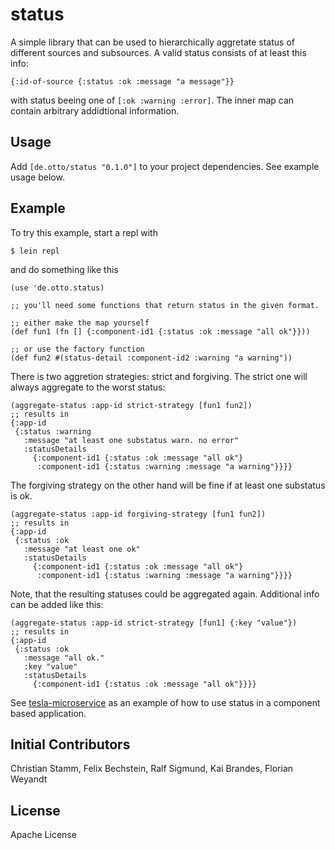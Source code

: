 # status

A simple library that can be used to hierarchically aggretate status of different sources and subsources. A valid status consists of at least this info:

```
{:id-of-source {:status :ok :message "a message"}}
```
with status beeing one of `[:ok :warning :error]`. The inner map can contain arbitrary addidtional information.

## Usage

Add `[de.otto/status "0.1.0"]` to your project dependencies. See example usage below.

## Example

To try this example, start a repl with

```$ lein repl```

and do something like this
```
(use 'de.otto.status)

;; you'll need some functions that return status in the given format.

;; either make the map yourself
(def fun1 (fn [] {:component-id1 {:status :ok :message "all ok"}}))

;; or use the factory function
(def fun2 #(status-detail :component-id2 :warning "a warning"))
```

There is two aggretion strategies: strict and forgiving. The strict one will always aggregate to the worst status:

```
(aggregate-status :app-id strict-strategy [fun1 fun2])
;; results in
{:app-id
 {:status :warning
   :message "at least one substatus warn. no error"
   :statusDetails
     {:component-id1 {:status :ok :message "all ok"}
      :component-id1 {:status :warning :message "a warning"}}}}
```

The forgiving strategy on the other hand will be fine if at least one substatus is ok.
```
(aggregate-status :app-id forgiving-strategy [fun1 fun2])
;; results in
{:app-id
 {:status :ok
   :message "at least one ok"
   :statusDetails
     {:component-id1 {:status :ok :message "all ok"}
      :component-id1 {:status :warning :message "a warning"}}}}

```

Note, that the resulting statuses could be aggregated again. Additional info can be added like this:

```
(aggregate-status :app-id strict-strategy [fun1] {:key "value"})
;; results in
{:app-id
 {:status :ok
   :message "all ok."
   :key "value"
   :statusDetails
     {:component-id1 {:status :ok :message "all ok"}}}}
```

See [tesla-microservice](https://github.com/otto-de/tesla-microservice) as an example of how to use status in a component based application.


## Initial Contributors

Christian Stamm, Felix Bechstein, Ralf Sigmund, Kai Brandes, Florian Weyandt

## License

Apache License
